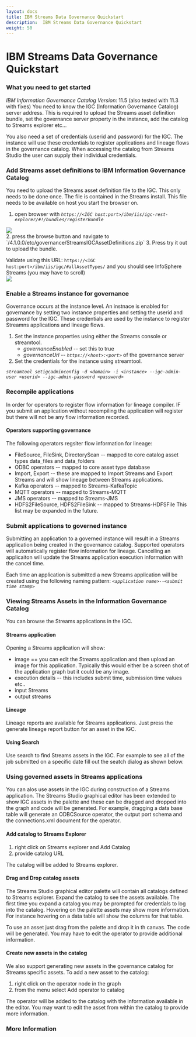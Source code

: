 ```yaml
---
layout: docs
title: IBM Streams Data Governance Quickstart
description:  IBM Streams Data Governance Quickstart
weight: 50
---
```

# IBM Streams Data Governance Quickstart

### What you need to get started
*IBM Information Governance Catalog*
*Version*: 11.5 (also tested with 11.3 with fixes)
You need to know the IGC (Information Governance Catalog) server address.  This is required to upload the Streams asset definition bundle, set the governance server property in the instance, add the catalog to Streams explorer etc...

You also need a set of credentials (userid and password) for the IGC.  The instance will use these credentials to register applications and lineage flows in the governance catalog.  When accessing the catalog from Streams Studio the user can supply their individual credentials.  

### Add Streams asset definitions to IBM Information Governance Catalog

You need to upload the Streams asset definition file to the IGC.  This only needs to be done once.  The file is contained in the Streams install.  This file needs to be available on host you start the browser on.

1. open browser with *_`https://<IGC host:port>/ibm/iis/igc-rest-explorer/#!/bundles/registerBundle`_*
<img src="/streamsx.documentation/images/governance/bundleupload.png" style=" margin-left:auto; margin-right:auto; display: block;" />
2. press the browse button and navigate to `<streams_install>/4.1.0.0/etc/governance/StreamsIGCAssetDefinitions.zip`
3. Press try it out to upload the bundle.

Validate using this URL: `https://<IGC host:port>/ibm/iis/igc/#allAssetTypes/`
and you should see InfoSphere Streams (you may have to scroll)
<img src="../../../../images/governance/infospherestreamscatalogassets.png" style="margin-left:auto; margin-right:auto; display: block;" />


### Enable a Streams instance for governance
Governance occurs at the instance level.  An instnace is enabled for governance by setting two instance properties and setting the userid and password for the IGC.  These credentials are used by the instance to register Streamns applications and lineage flows.

1. Set the instance properties using either the Streams console or streamtool.
   * *governanceEnabled* -- set this to true
   * *governanceUrl* -- *_`https://<host>:<port>`_* of the governance server
2. Set the credentials for the instance using streamtool.

*_`streamtool setigcadminconfig -d <domain> -i <instance> --igc-admin-user <userid> --igc-admin-password <password>`_*


### Recompile applications
In order for operators to register flow information for lineage  compiler.  IF you submit an application without recompiling the application will register but there will not be any flow information recorded.

#### Operators supporting governance
The following operators regsiter flow information for lineage:
* FileSource, FileSink, DirectoryScan -- mapped to core catalog asset types data`_`files and data`_`folders
* ODBC operators -- mapped to core asset type database 
* Import, Export -- these are mapped to Import Streams and Export Streams and will show lineage between Streams applications.
* Kafka operators -- mapped to Streams-KafkaTopic
* MQTT operators -- mapped to Streams-MQTT
* JMS operators -- mapped to Streams-JMS 
* HDFS2FileSource, HDFS2FileSink -- mapped to Streams-HDFSFile
This list may be expanded in the future.

### Submit applications to governed instance
Submitting an application to a governed instance will result in a Streams application being created in the governance catalog.  Supported operators will automatically register flow information for lineage.  Cancelling an applicaiton will update the Streams application execution information with the cancel time.

Each time an application is submitted a new Streams application will be created using the following naming pattern:
*`<application name>--<submit time stamp>`*

### Viewing Streams Assets in the Information Governance Catalog
You can browse the Streams applications in the IGC.  

#### Streams application
Opening a Streams application will show:
* image == you can edit the Streams application and then upload an image for this application.  Typically this would either be a screen shot of the application graph but it could be any image.
* execution details -- this includes submit time, submission time values etc..
* input Streams
* output streams

#### Lineage
Lineage reports are available for Streams applications.  Just press the generate lineage report button for an asset in the IGC.  
#### Using Search
Use search to find Streams assets in the IGC.  For example to see all of the job submitted on a specific date fill out the seatch dialog as shown below.

### Using governed assets in Streams applications
You can alos use assets in the IGC during construction of a Streams application.  The Streams Studio graphical editor has been extended to show IGC assets in the palette and these can be dragged and dropped into the graph and code will be generated.  For example, dragging a data base table will generate an ODBCSource operator, the output port schema and the connections.xml document for the operator.

#### Add catalog to Streams Explorer
1. right click on Streams explorer and Add Catalog
2. provide catalog URL 

The catalog will be added to Streams explorer.

#### Drag and Drop catalog assets
The Streams Studio graphical editor palette will contain all catalogs defined to Streams explorer.  Expand the catalog to see the assets available.  The first time you expand a catalog you may be prompted for credentials to log into the catalog.
Hovering on the palette assets may show more information.  For instance hovering on a data table will show the columns for that table.

To use an asset just drag from the palette and drop it in th canvas.  The code will be generated.  You may have to edit the operator to provide additional information.
#### Create new assets in the catalog
We also support generating new assets in the governance catalog for Streams specific assets.  To add a new asset to the catalog:
1. right click on the operator node in the graph
2. from the menu select Add operator to catalog

The operator will be added to the catalog with the information available in the editor.  You may want to edit the asset from within the catalog to provide more information.
### More Information
